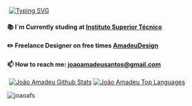 ‎ 
[![Typing SVG](https://readme-typing-svg.demolab.com?font=Prompt&pause=1000&width=435&height=30&lines=Hello+There!;Welcome+to+my+profile+%F0%9F%91%8B)](https://git.io/typing-svg)

#### 📚 I´m Currently studing at [Instituto Superior Técnico](https://tecnico.ulisboa.pt/pt/)
#### ✏️ Freelance Designer on free times [AmadeuDesign](https://www.behance.net/amadeudesign)
#### 📫 How to reach me: **joaoamadeusantos@gmail.com**
‎ 
<a href="https://github.com/joaoafs/github-readme-stats"><img alt="João Amadeu Github Stats" src="https://github-readme-stats.vercel.app/api?username=joaoafs&show_icons=true&count_private=true&theme=react&hide_border=true&bg_color=0D1117" /></a>
<a href="https://github.com/joaoafs/github-readme-stats"><img alt="João Amadeu Top Languages" src="https://github-readme-stats.vercel.app/api/top-langs/?username=joaoafs&langs_count=8&count_private=true&layout=compact&theme=react&hide_border=true&bg_color=0D1117" /></a>
‎ 
<p align="left"> <img src="https://komarev.com/ghpvc/?username=joaoafs&label=Profile%20views&color=0e75b6&style=flat" alt="joaoafs" /> </p>

